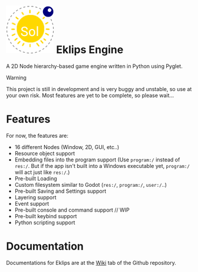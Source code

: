 # ![Eklips](img/icon.png) Eklips Engine
A 2D Node hierarchy-based game engine written in Python using Pyglet.

>[!WARNING]
>This project is still in development and is very buggy and unstable, so use at your own risk.
>Most features are yet to be complete, so please wait...

# Features
For now, the features are:
 - 16 different Nodes (Window, 2D, GUI, etc..)
 - Resource object support
 - Embedding files into the program support (Use `program:/` instead of `res:/`. But if the app isn't built into a Windows executable yet, `program:/` will act just like `res:/`.)
 - Pre-built Loading
 - Custom filesystem similar to Godot (`res:/`, `program:/`, `user:/`..)
 - Pre-built Saving and Settings support
 - Layering support
 - Event support
 - Pre-built console and command support // WIP
 - Pre-built keybind support
 - Python scripting support

# Documentation
Documentations for Eklips are at the [Wiki](https://github.com/Za9-118/Eklips/wiki) tab of the Github repository.
